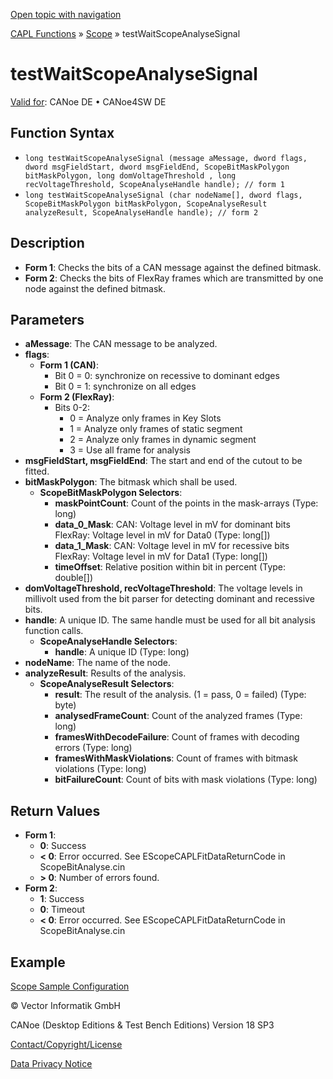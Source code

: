 [Open topic with navigation](../../../../../CANoeDEFamily.htm#Topics/CAPLFunctions/Test/Functions/CAPLfunctionTestWaitScopeAnalyseSignal.md)

[CAPL Functions](../../CAPLfunctions.md) » [Scope](../../Scope/CAPLfunctionsScopeOverview.md) » testWaitScopeAnalyseSignal

# testWaitScopeAnalyseSignal

[Valid for](../../../Shared/FeatureAvailability.md): CANoe DE • CANoe4SW DE

## Function Syntax

- `long testWaitScopeAnalyseSignal (message aMessage, dword flags, dword msgFieldStart, dword msgFieldEnd, ScopeBitMaskPolygon bitMaskPolygon, long domVoltageThreshold , long recVoltageThreshold, ScopeAnalyseHandle handle); // form 1`
- `long testWaitScopeAnalyseSignal (char nodeName[], dword flags, ScopeBitMaskPolygon bitMaskPolygon, ScopeAnalyseResult analyzeResult, ScopeAnalyseHandle handle); // form 2`

## Description

- **Form 1**: Checks the bits of a CAN message against the defined bitmask.
- **Form 2**: Checks the bits of FlexRay frames which are transmitted by one node against the defined bitmask.

## Parameters

- **aMessage**: The CAN message to be analyzed.
- **flags**:
  - **Form 1 (CAN)**:
    - Bit 0 = 0: synchronize on recessive to dominant edges
    - Bit 0 = 1: synchronize on all edges
  - **Form 2 (FlexRay)**:
    - Bits 0-2:
      - 0 = Analyze only frames in Key Slots
      - 1 = Analyze only frames of static segment
      - 2 = Analyze only frames in dynamic segment
      - 3 = Use all frame for analysis
- **msgFieldStart, msgFieldEnd**: The start and end of the cutout to be fitted.
- **bitMaskPolygon**: The bitmask which shall be used.
  - **ScopeBitMaskPolygon Selectors**:
    - **maskPointCount**: Count of the points in the mask-arrays (Type: long)
    - **data_0_Mask**: CAN: Voltage level in mV for dominant bits FlexRay: Voltage level in mV for Data0 (Type: long[])
    - **data_1_Mask**: CAN: Voltage level in mV for recessive bits FlexRay: Voltage level in mV for Data1 (Type: long[])
    - **timeOffset**: Relative position within bit in percent (Type: double[])
- **domVoltageThreshold, recVoltageThreshold**: The voltage levels in millivolt used from the bit parser for detecting dominant and recessive bits.
- **handle**: A unique ID. The same handle must be used for all bit analysis function calls.
  - **ScopeAnalyseHandle Selectors**:
    - **handle**: A unique ID (Type: long)
- **nodeName**: The name of the node.
- **analyzeResult**: Results of the analysis.
  - **ScopeAnalyseResult Selectors**:
    - **result**: The result of the analysis. (1 = pass, 0 = failed) (Type: byte)
    - **analysedFrameCount**: Count of the analyzed frames (Type: long)
    - **framesWithDecodeFailure**: Count of frames with decoding errors (Type: long)
    - **framesWithMaskViolations**: Count of frames with bitmask violations (Type: long)
    - **bitFailureCount**: Count of bits with mask violations (Type: long)

## Return Values

- **Form 1**:
  - **0**: Success
  - **< 0**: Error occurred. See EScopeCAPLFitDataReturnCode in ScopeBitAnalyse.cin
  - **> 0**: Number of errors found.
- **Form 2**:
  - **1**: Success
  - **0**: Timeout
  - **< 0**: Error occurred. See EScopeCAPLFitDataReturnCode in ScopeBitAnalyse.cin

## Example

[Scope Sample Configuration](../../../SampConf/CAN/CANoe/Scope/BitmaskAnalysisCAN.md)

© Vector Informatik GmbH

CANoe (Desktop Editions & Test Bench Editions) Version 18 SP3

[Contact/Copyright/License](../../../Shared/ContactCopyrightLicense.md)

[Data Privacy Notice](https://www.vector.com/int/en/company/get-info/privacy-policy/)
